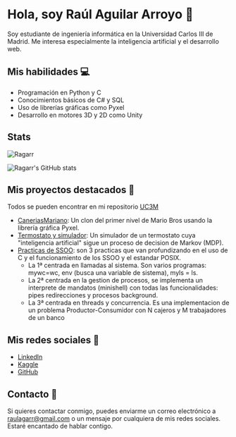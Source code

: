 # Hola, soy Raúl Aguilar Arroyo 👋

Soy estudiante de ingeniería informática en la Universidad Carlos III de Madrid. Me interesa especialmente la inteligencia artificial y el desarrollo web.

## Mis habilidades 💻

- Programación en Python y C
- Conocimientos básicos de C# y SQL
- Uso de librerías gráficas como Pyxel
- Desarrollo en motores 3D y 2D como Unity

## Stats
<p><img align="center" src="https://github-readme-stats.vercel.app/api/top-langs?username=Ragarr&show_icons=true&locale=en&layout=compact" alt="Ragarr" /></p>

![Ragarr's GitHub stats](https://github-readme-stats.vercel.app/api?username=Ragarr&show_icons=true&theme=transparent)

## Mis proyectos destacados 🚀
Todos se pueden encontrar en mi repositorio [UC3M](https://github.com/Ragarr/UC3M)
- [CaneriasMariano]([https://github.com/Ragarr/CaneriasMariano](https://github.com/Ragarr/UC3M/tree/main/Proyectos%20y%20practicas/1%C2%BA/Programacion/Proyecto%20-%20Mario%20Bros)): Un clon del primer nivel de Mario Bros usando la librería gráfica Pyxel.
- [Termostato y simulador](https://github.com/Ragarr/UC3M/tree/main/Proyectos%20y%20practicas/2%C2%BA/Inteligencia%20Artificial/Proyecto): Un simulador de un termostato cuya "inteligencia artificial" sigue un proceso de decision de Markov (MDP).
- [Practicas de SSOO](https://github.com/Ragarr/UC3M/tree/main/Proyectos%20y%20practicas/2%C2%BA/Sistemas%20operativos): son 3 practicas que van profundizando en el uso de C y el funcionamiento de los SSOO y el estandar POSIX. 
  - La 1ª centrada en llamadas al sistema. Son varios programas: mywc=wc, env (busca una variable de sistema), myls = ls.
  - La 2ª centrada en la gestion de procesos, se implementa un interprete de mandatos (minishell) con todas las funcionalidades: pipes redirecciones y procesos background.
  - La 3ª centrada en threads y concurrencia. Es una implementacion de un problema Productor-Consumidor con N cajeros y M trabajadores de un banco

## Mis redes sociales 📱

- [LinkedIn](https://www.linkedin.com/in/raùl-aguilar-arroyo-208462221)
- [Kaggle](https://www.kaggle.com/ragarr)
- [GitHub](https://github.com/Ragarr)

## Contacto 📧

Si quieres contactar conmigo, puedes enviarme un correo electrónico a raulagarr@gmail.com o un mensaje por cualquiera de mis redes sociales. Estaré encantado de hablar contigo.
